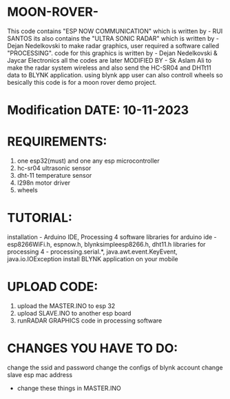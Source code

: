 # MOON-ROVER-
 This code contains "ESP NOW COMMUNICATION" which is written by - RUI SANTOS
 its also contains the "ULTRA SONIC RADAR" which is written by - Dejan Nedelkovski
 to make radar graphics, user required a software called "PROCESSING". 
 code for this graphics is written by - Dejan Nedelkovski & Jaycar Electronics
 all the codes are later MODIFIED BY - Sk Aslam Ali
 to make the radar system wireless and also send the 
 HC-SR04 and DHTt11 data to BLYNK application. using blynk app user can also controll wheels so
 besically this code is for a moon rover demo project.
#  Modification DATE: 10-11-2023

# REQUIREMENTS:
1. one esp32(must) and one any esp microcontroller
2. hc-sr04 ultrasonic sensor
3. dht-11 temperature sensor
4. l298n motor driver
5. wheels

# TUTORIAL:
installation - Arduino IDE, Processing 4 software
libraries for arduino ide - esp8266WiFi.h, espnow.h, blynksimpleesp8266.h, dht11.h
libraries for processing 4 - processing.serial.*, java.awt.event.KeyEvent, java.io.IOException
install BLYNK application on your mobile 
# UPLOAD CODE: 
1. upload the MASTER.INO to esp 32
2. upload SLAVE.INO to another esp board
3. runRADAR GRAPHICS code in processing software

# CHANGES YOU HAVE TO DO: 
 change the ssid and password
 change the configs of blynk account 
 change slave esp mac address
 - change these things in MASTER.INO
 

